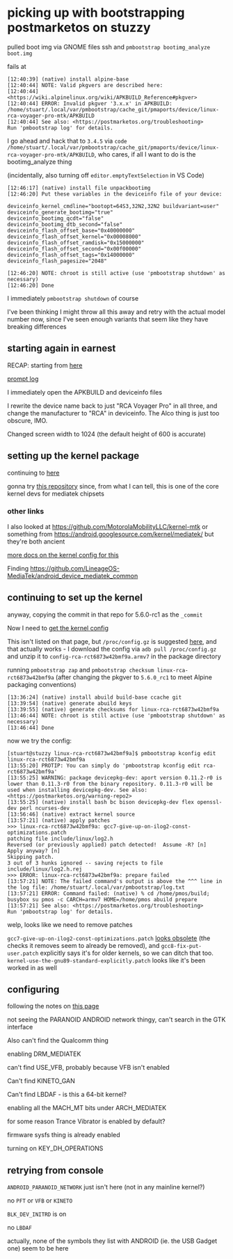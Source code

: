 # picking up with bootstrapping postmarketos on stuzzy

pulled boot img via GNOME files ssh and `pmbootstrap bootimg_analyze boot.img`

fails at

```
[12:40:39] (native) install alpine-base
[12:40:44] NOTE: Valid pkgvers are described here:
[12:40:44] <https://wiki.alpinelinux.org/wiki/APKBUILD_Reference#pkgver>
[12:40:44] ERROR: Invalid pkgver '3.x.x' in APKBUILD: /home/stuart/.local/var/pmbootstrap/cache_git/pmaports/device/linux-rca-voyager-pro-mtk/APKBUILD
[12:40:44] See also: <https://postmarketos.org/troubleshooting>
Run 'pmbootstrap log' for details.
```

I go ahead and hack that to `3.4.5` via `code /home/stuart/.local/var/pmbootstrap/cache_git/pmaports/device/linux-rca-voyager-pro-mtk/APKBUILD`, who cares, if all I want to do is the bootimg_analyze thing

(incidentally, also turning off `editor.emptyTextSelection` in VS Code)

```
[12:46:17] (native) install file unpackbootimg
[12:46:20] Put these variables in the deviceinfo file of your device:

deviceinfo_kernel_cmdline="bootopt=64S3,32N2,32N2 buildvariant=user"
deviceinfo_generate_bootimg="true"
deviceinfo_bootimg_qcdt="false"
deviceinfo_bootimg_dtb_second="false"
deviceinfo_flash_offset_base="0x40000000"
deviceinfo_flash_offset_kernel="0x00008000"
deviceinfo_flash_offset_ramdisk="0x15000000"
deviceinfo_flash_offset_second="0x00f00000"
deviceinfo_flash_offset_tags="0x14000000"
deviceinfo_flash_pagesize="2048"

[12:46:20] NOTE: chroot is still active (use 'pmbootstrap shutdown' as necessary)
[12:46:20] Done
```

I immediately `pmbootstrap shutdown` of course

I've been thinking I might throw all this away and retry with the actual model number now, since I've seen enough variants that seem like they have breaking differences

## starting again in earnest

RECAP: starting from [here](https://wiki.postmarketos.org/wiki/Porting_to_a_new_device#Initialization)

[prompt log](0acaa670-78d7-40d2-8e4a-bdf0cef762e4.md)

I immediately open the APKBUILD and deviceinfo files

I rewrite the device name back to just "RCA Voyager Pro" in all three, and change the manufacturer to "RCA" in deviceinfo. The Alco thing is just too obscure, IMO.

Changed screen width to 1024 (the default height of 600 is accurate)

## setting up the kernel package

continuing to [here](https://wiki.postmarketos.org/wiki/Porting_to_a_new_device#Kernel_package)

gonna try [this repository](https://github.com/mbgg/linux-mediatek/) since, from what I can tell, this is one of the core kernel devs for mediatek chipsets

### other links

I also looked at https://github.com/MotorolaMobilityLLC/kernel-mtk or something from https://android.googlesource.com/kernel/mediatek/ but they're both ancient

[more docs on the kernel config for this](https://cateee.net/lkddb/web-lkddb/ARCH_MEDIATEK.html)

Finding https://github.com/LineageOS-MediaTek/android_device_mediatek_common

## continuing to set up the kernel

anyway, copying the commit in that repo for 5.6.0-rc1 as the `_commit`

Now I need to [get the kernel config](https://wiki.postmarketos.org/wiki/How_to_find_device-specific_information#Kernel_defconfig_.28default_config.29)

This isn't listed on that page, but `/proc/config.gz` is suggested [here](https://superuser.com/questions/287371/obtain-kernel-config-from-currently-running-linux-system), and that actually works - I download the config via `adb pull /proc/config.gz` and unzip it to `config-rca-rct6873w42bmf9a.armv7` in the package directory

running `pmbootstrap zap` and `pmbootstrap checksum linux-rca-rct6873w42bmf9a` (after changing the pkgver to `5.6.0_rc1` to meet Alpine packaging conventions)

```
[13:36:24] (native) install abuild build-base ccache git
[13:39:54] (native) generate abuild keys
[13:39:55] (native) generate checksums for linux-rca-rct6873w42bmf9a
[13:46:44] NOTE: chroot is still active (use 'pmbootstrap shutdown' as necessary)
[13:46:44] Done
```

now we try the config:

```
[stuart@stuzzy linux-rca-rct6873w42bmf9a]$ pmbootstrap kconfig edit linux-rca-rct6873w42bmf9a
[13:55:20] PROTIP: You can simply do 'pmbootstrap kconfig edit rca-rct6873w42bmf9a'
[13:55:25] WARNING: package devicepkg-dev: aport version 0.11.2-r0 is lower than 0.11.3-r0 from the binary repository. 0.11.3-r0 will be used when installing devicepkg-dev. See also: <https://postmarketos.org/warning-repo2>
[13:55:25] (native) install bash bc bison devicepkg-dev flex openssl-dev perl ncurses-dev
[13:56:46] (native) extract kernel source
[13:57:21] (native) apply patches
>>> linux-rca-rct6873w42bmf9a: gcc7-give-up-on-ilog2-const-optimizations.patch
patching file include/linux/log2.h
Reversed (or previously applied) patch detected!  Assume -R? [n] 
Apply anyway? [n] 
Skipping patch.
3 out of 3 hunks ignored -- saving rejects to file include/linux/log2.h.rej
>>> ERROR: linux-rca-rct6873w42bmf9a: prepare failed
[13:57:21] NOTE: The failed command's output is above the ^^^ line in the log file: /home/stuart/.local/var/pmbootstrap/log.txt
[13:57:21] ERROR: Command failed: (native) % cd /home/pmos/build; busybox su pmos -c CARCH=armv7 HOME=/home/pmos abuild prepare
[13:57:21] See also: <https://postmarketos.org/troubleshooting>
Run 'pmbootstrap log' for details.
```

welp, looks like we need to remove patches

`gcc7-give-up-on-ilog2-const-optimizations.patch` [looks obsolete](https://github.com/mbgg/linux-mediatek/blob/master/include/linux/log2.h) (the checks it removes seem to already be removed), and `gcc8-fix-put-user.patch` explicitly says it's for older kernels, so we can ditch that too. `kernel-use-the-gnu89-standard-explicitly.patch` looks like it's been worked in as well

## configuring

following the notes on [this page](https://wiki.postmarketos.org/wiki/Kernel_configuration#Changing_the_kernel_configuration)

not seeing the PARANOID ANDROID network thingy, can't search in the GTK interface

Also can't find the Qualcomm thing

enabling DRM_MEDIATEK

can't find USE_VFB, probably because VFB isn't enabled

Can't find KINETO_GAN

Can't find LBDAF - is this a 64-bit kernel?

enabling all the MACH_MT bits under ARCH_MEDIATEK

for some reason Trance Vibrator is enabled by default?

firmware sysfs thing is already enabled

turning on KEY_DH_OPERATIONS

## retrying from console

`ANDROID_PARANOID_NETWORK` just isn't here (not in any mainline kernel?)

no `PFT` or `VFB` or `KINETO`

`BLK_DEV_INITRD` is on

no `LBDAF`

actually, none of the symbols they list with ANDROID (ie. the USB Gadget one) seem to be here
